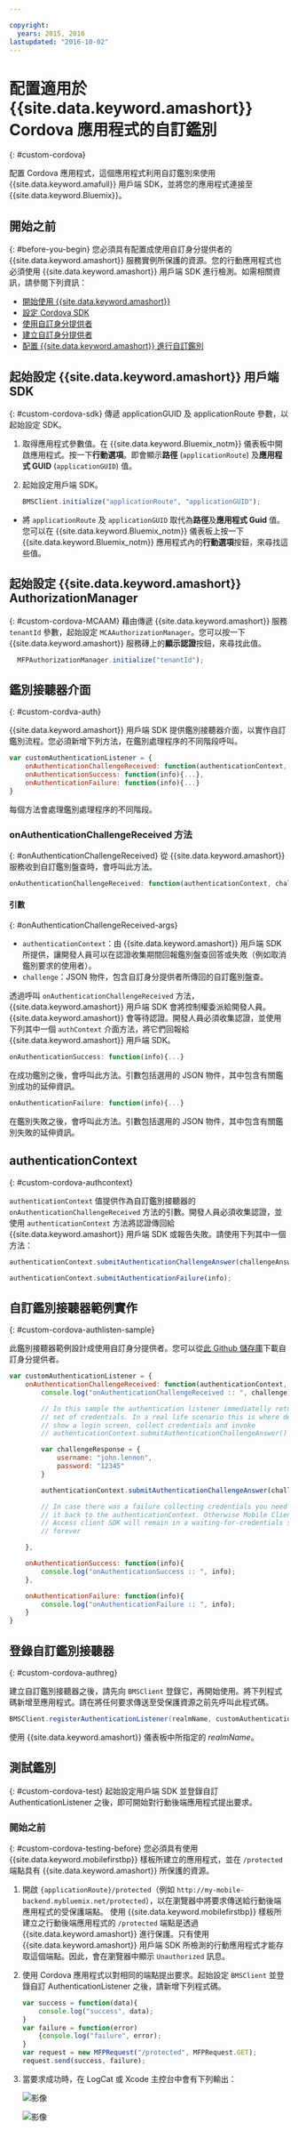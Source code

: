 ```yaml
---

copyright:
  years: 2015, 2016
lastupdated: "2016-10-02"
---
```


# 配置適用於 {{site.data.keyword.amashort}} Cordova 應用程式的自訂鑑別
{: #custom-cordova}

配置 Cordova 應用程式，這個應用程式利用自訂鑑別來使用 {{site.data.keyword.amafull}} 用戶端 SDK，並將您的應用程式連接至 {{site.data.keyword.Bluemix}}。


## 開始之前
{: #before-you-begin}
您必須具有配置成使用自訂身分提供者的 {{site.data.keyword.amashort}} 服務實例所保護的資源。您的行動應用程式也必須使用 {{site.data.keyword.amashort}} 用戶端 SDK 進行檢測。如需相關資訊，請參閱下列資訊：
 * [開始使用 {{site.data.keyword.amashort}}](https://console.{DomainName}/docs/services/mobileaccess/getting-started.html)
 * [設定 Cordova SDK](https://console.{DomainName}/docs/services/mobileaccess/getting-started-cordova.html)
 * [使用自訂身分提供者](https://console.{DomainName}/docs/services/mobileaccess/custom-auth.html)
 * [建立自訂身分提供者](https://console.{DomainName}/docs/services/mobileaccess/custom-auth-identity-provider.html)
 * [配置 {{site.data.keyword.amashort}} 進行自訂鑑別](https://console.{DomainName}/docs/services/mobileaccess/custom-auth-config-mca.html)

## 起始設定 {{site.data.keyword.amashort}} 用戶端 SDK
{: #custom-cordova-sdk}
傳遞 applicationGUID 及 applicationRoute 參數，以起始設定 SDK。

1. 取得應用程式參數值。在 {{site.data.keyword.Bluemix_notm}} 儀表板中開啟應用程式。按一下**行動選項**。即會顯示**路徑** (`applicationRoute`) 及**應用程式 GUID** (`applicationGUID`) 值。
1. 起始設定用戶端 SDK。

	```JavaScript
	BMSClient.initialize("applicationRoute", "applicationGUID");
	```
 * 將 `applicationRoute` 及 `applicationGUID` 取代為**路徑**及**應用程式 Guid** 值。您可以在 {{site.data.keyword.Bluemix_notm}} 儀表板上按一下 {{site.data.keyword.Bluemix_notm}} 應用程式內的**行動選項**按鈕，來尋找這些值。
	
 
 
## 起始設定 {{site.data.keyword.amashort}} AuthorizationManager
 {: #custom-cordova-MCAAM}
藉由傳遞 {{site.data.keyword.amashort}} 服務 `tenantId` 參數，起始設定 `MCAAuthorizationManager`。您可以按一下 {{site.data.keyword.amashort}} 服務磚上的**顯示認證**按鈕，來尋找此值。

```JavaScript
  MFPAuthorizationManager.initialize("tenantId");
  ```

## 鑑別接聽器介面
{: #custom-cordva-auth}

{{site.data.keyword.amashort}} 用戶端 SDK 提供鑑別接聽器介面，以實作自訂鑑別流程。您必須新增下列方法，在鑑別處理程序的不同階段呼叫。

```JavaScript
var customAuthenticationListener = {
	onAuthenticationChallengeReceived: function(authenticationContext, challenge) {...},
	onAuthenticationSuccess: function(info){...},
	onAuthenticationFailure: function(info){...}
}
```

每個方法會處理鑑別處理程序的不同階段。

### onAuthenticationChallengeReceived 方法
{: #onAuthenticationChallengeReceived}
從 {{site.data.keyword.amashort}} 服務收到自訂鑑別盤查時，會呼叫此方法。
```JavaScript
onAuthenticationChallengeReceived: function(authenticationContext, challenge) {...}
```

#### 引數
{: #onAuthenticationChallengeReceived-args}
* `authenticationContext`：由 {{site.data.keyword.amashort}} 用戶端 SDK 所提供，讓開發人員可以在認證收集期間回報鑑別盤查回答或失敗（例如取消鑑別要求的使用者）。
* `challenge`：JSON 物件，包含自訂身分提供者所傳回的自訂鑑別盤查。

透過呼叫 `onAuthenticationChallengeReceived` 方法，{{site.data.keyword.amashort}} 用戶端 SDK 會將控制權委派給開發人員。{{site.data.keyword.amashort}} 會等待認證。開發人員必須收集認證，並使用下列其中一個 `authContext` 介面方法，將它們回報給 {{site.data.keyword.amashort}} 用戶端 SDK。

```JavaScript
onAuthenticationSuccess: function(info){...}
```

在成功鑑別之後，會呼叫此方法。引數包括選用的 JSON 物件，其中包含有關鑑別成功的延伸資訊。

```JavaScript
onAuthenticationFailure: function(info){...}
```

在鑑別失敗之後，會呼叫此方法。引數包括選用的 JSON 物件，其中包含有關鑑別失敗的延伸資訊。

## authenticationContext
{: #custom-cordova-authcontext}

`authenticationContext` 值提供作為自訂鑑別接聽器的 `onAuthenticationChallengeReceived` 方法的引數。開發人員必須收集認證，並使用 `authenticationContext` 方法將認證傳回給 {{site.data.keyword.amashort}} 用戶端 SDK 或報告失敗。請使用下列其中一個方法：

```JavaScript
authenticationContext.submitAuthenticationChallengeAnswer(challengeAnswer);

authenticationContext.submitAuthenticationFailure(info);
```

## 自訂鑑別接聽器範例實作
{: #custom-cordova-authlisten-sample}

此鑑別接聽器範例設計成使用自訂身分提供者。您可以從[此 Github 儲存庫](https://github.com/ibm-bluemix-mobile-services/bms-mca-custom-identity-provider-sample)下載自訂身分提供者。

```JavaScript
var customAuthenticationListener = {
	onAuthenticationChallengeReceived: function(authenticationContext, challenge) {
		console.log("onAuthenticationChallengeReceived :: ", challenge);

		// In this sample the authentication listener immediatelly returns a hardcoded
		// set of credentials. In a real life scenario this is where developer would
		// show a login screen, collect credentials and invoke
		// authenticationContext.submitAuthenticationChallengeAnswer() API

		var challengeResponse = {
			username: "john.lennon",
			password: "12345"
		}

		authenticationContext.submitAuthenticationChallengeAnswer(challengeResponse);

		// In case there was a failure collecting credentials you need to report
		// it back to the authenticationContext. Otherwise Mobile Client
		// Access client SDK will remain in a waiting-for-credentials state
		// forever

	},

	onAuthenticationSuccess: function(info){
		console.log("onAuthenticationSuccess :: ", info);
	},

	onAuthenticationFailure: function(info){
		console.log("onAuthenticationFailure :: ", info);
	}
}
```

## 登錄自訂鑑別接聽器
{: #custom-cordova-authreg}

建立自訂鑑別接聽器之後，請先向 `BMSClient` 登錄它，再開始使用。將下列程式碼新增至應用程式。請在將任何要求傳送至受保護資源之前先呼叫此程式碼。

```Java
BMSClient.registerAuthenticationListener(realmName, customAuthenticationListener);
```
使用 {{site.data.keyword.amashort}} 儀表板中所指定的 *realmName*。

## 測試鑑別
{: #custom-cordova-test}
起始設定用戶端 SDK 並登錄自訂 AuthenticationListener 之後，即可開始對行動後端應用程式提出要求。

### 開始之前
{: #custom-cordova-testing-before}
您必須具有使用 {{site.data.keyword.mobilefirstbp}} 樣板所建立的應用程式，並在 `/protected` 端點具有 {{site.data.keyword.amashort}} 所保護的資源。


1. 開啟 `{applicationRoute}/protected`（例如 `http://my-mobile-backend.mybluemix.net/protected`），以在瀏覽器中將要求傳送給行動後端應用程式的受保護端點。
使用 {{site.data.keyword.mobilefirstbp}} 樣板所建立之行動後端應用程式的 `/protected` 端點是透過 {{site.data.keyword.amashort}} 進行保護。只有使用 {{site.data.keyword.amashort}} 用戶端 SDK 所檢測的行動應用程式才能存取這個端點。因此，會在瀏覽器中顯示 `Unauthorized` 訊息。

1. 使用 Cordova 應用程式以對相同的端點提出要求。起始設定 `BMSClient` 並登錄自訂 AuthenticationListener 之後，請新增下列程式碼。

	```JavaScript
	var success = function(data){
    	console.log("success", data);
    }
	var failure = function(error)
    	{console.log("failure", error);
    }
	var request = new MFPRequest("/protected", MFPRequest.GET);
	request.send(success, failure);
	```

1. 	當要求成功時，在 LogCat 或 Xcode 主控台中會有下列輸出：

	![影像](images/android-custom-login-success.png)

	![影像](images/ios-custom-login-success.png)
